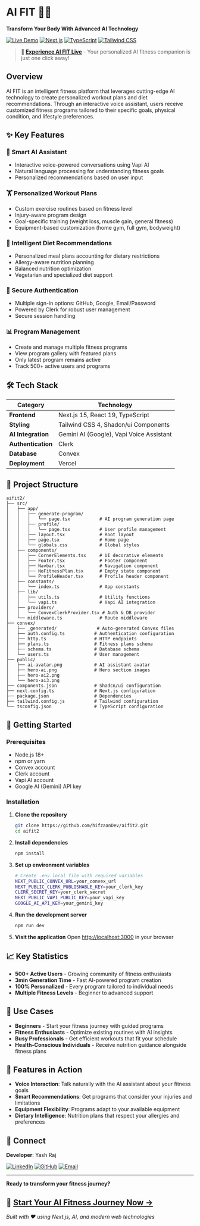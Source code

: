 # AI FIT 🤖💪

**Transform Your Body With Advanced AI Technology**

[![Live Demo](https://img.shields.io/badge/🌐_Live_Demo-AI_FIT-brightgreen?style=for-the-badge)](https://aifit2.vercel.app/)
[![Next.js](https://img.shields.io/badge/Next.js-15.2.4-black?style=flat-square&logo=next.js)](https://nextjs.org/)
[![TypeScript](https://img.shields.io/badge/TypeScript-5-blue?style=flat-square&logo=typescript)](https://www.typescriptlang.org/)
[![Tailwind CSS](https://img.shields.io/badge/Tailwind_CSS-4-38B2AC?style=flat-square&logo=tailwind-css)](https://tailwindcss.com/)

> **🚀 [Experience AI FIT Live](https://aifit2.vercel.app/)** - Your personalized AI fitness companion is just one click away!

## Overview

AI FIT is an intelligent fitness platform that leverages cutting-edge AI technology to create personalized workout plans and diet recommendations. Through an interactive voice assistant, users receive customized fitness programs tailored to their specific goals, physical condition, and lifestyle preferences.

## ✨ Key Features

### 🧠 **Smart AI Assistant**
- Interactive voice-powered conversations using Vapi AI
- Natural language processing for understanding fitness goals
- Personalized recommendations based on user input

### 🏋️ **Personalized Workout Plans**
- Custom exercise routines based on fitness level
- Injury-aware program design
- Goal-specific training (weight loss, muscle gain, general fitness)
- Equipment-based customization (home gym, full gym, bodyweight)

### 🍎 **Intelligent Diet Recommendations**
- Personalized meal plans accounting for dietary restrictions
- Allergy-aware nutrition planning
- Balanced nutrition optimization
- Vegetarian and specialized diet support

### 🔐 **Secure Authentication**
- Multiple sign-in options: GitHub, Google, Email/Password
- Powered by Clerk for robust user management
- Secure session handling

### 📊 **Program Management**
- Create and manage multiple fitness programs
- View program gallery with featured plans
- Only latest program remains active
- Track 500+ active users and programs

## 🛠️ Tech Stack

| Category | Technology |
|----------|----------|
| **Frontend** | Next.js 15, React 19, TypeScript |
| **Styling** | Tailwind CSS 4, Shadcn/ui Components |
| **AI Integration** | Gemini AI (Google), Vapi Voice Assistant |
| **Authentication** | Clerk |
| **Database** | Convex |
| **Deployment** | Vercel |

## 📁 Project Structure

```
aifit2/
├── src/
│   ├── app/
│   │   ├── generate-program/
│   │   │   └── page.tsx           # AI program generation page
│   │   ├── profile/
│   │   │   └── page.tsx           # User profile management
│   │   ├── layout.tsx             # Root layout
│   │   ├── page.tsx               # Home page
│   │   └── globals.css            # Global styles
│   ├── components/
│   │   ├── CornerElements.tsx     # UI decorative elements
│   │   ├── Footer.tsx             # Footer component
│   │   ├── Navbar.tsx             # Navigation component
│   │   ├── NoFitnessPlan.tsx      # Empty state component
│   │   └── ProfileHeader.tsx      # Profile header component
│   ├── constants/
│   │   └── index.ts               # App constants
│   ├── lib/
│   │   ├── utils.ts               # Utility functions
│   │   └── vapi.ts                # Vapi AI integration
│   ├── providers/
│   │   └── ConvexClerkProvider.tsx # Auth & DB provider
│   └── middleware.ts              # Route middleware
├── convex/
│   ├── _generated/               # Auto-generated Convex files
│   ├── auth.config.ts           # Authentication configuration
│   ├── http.ts                  # HTTP endpoints
│   ├── plans.ts                 # Fitness plans schema
│   ├── schema.ts                # Database schema
│   └── users.ts                 # User management
├── public/
│   ├── ai-avatar.png            # AI assistant avatar
│   ├── hero-ai.png              # Hero section images
│   ├── hero-ai2.png
│   └── hero-ai3.png
├── components.json              # Shadcn/ui configuration
├── next.config.ts               # Next.js configuration
├── package.json                 # Dependencies
├── tailwind.config.js           # Tailwind configuration
└── tsconfig.json                # TypeScript configuration
```

## 🚀 Getting Started

### Prerequisites

- Node.js 18+ 
- npm or yarn
- Convex account
- Clerk account
- Vapi AI account
- Google AI (Gemini) API key

### Installation

1. **Clone the repository**
   ```bash
   git clone https://github.com/hifzaanDev/aifit2.git
   cd aifit2
   ```

2. **Install dependencies**
   ```bash
   npm install
   ```

3. **Set up environment variables**
   ```bash
   # Create .env.local file with required variables
   NEXT_PUBLIC_CONVEX_URL=your_convex_url
   NEXT_PUBLIC_CLERK_PUBLISHABLE_KEY=your_clerk_key
   CLERK_SECRET_KEY=your_clerk_secret
   NEXT_PUBLIC_VAPI_PUBLIC_KEY=your_vapi_key
   GOOGLE_AI_API_KEY=your_gemini_key
   ```

4. **Run the development server**
   ```bash
   npm run dev
   ```

5. **Visit the application**
   Open [http://localhost:3000](http://localhost:3000) in your browser

## 📈 Key Statistics

- **500+ Active Users** - Growing community of fitness enthusiasts
- **3min Generation Time** - Fast AI-powered program creation
- **100% Personalized** - Every program tailored to individual needs
- **Multiple Fitness Levels** - Beginner to advanced support

## 🎯 Use Cases

- **Beginners** - Start your fitness journey with guided programs
- **Fitness Enthusiasts** - Optimize existing routines with AI insights
- **Busy Professionals** - Get efficient workouts that fit your schedule
- **Health-Conscious Individuals** - Receive nutrition guidance alongside fitness plans

## 📱 Features in Action

- **Voice Interaction**: Talk naturally with the AI assistant about your fitness goals
- **Smart Recommendations**: Get programs that consider your injuries and limitations
- **Equipment Flexibility**: Programs adapt to your available equipment
- **Dietary Intelligence**: Nutrition plans that respect your allergies and preferences

## 🤝 Connect

**Developer**: Yash Raj

[![LinkedIn](https://img.shields.io/badge/LinkedIn-Connect-0077B5?style=for-the-badge&logo=linkedin)](https://www.linkedin.com/in/yash-raj-59918725b/)
[![GitHub](https://img.shields.io/badge/GitHub-hifzaanDev-181717?style=for-the-badge&logo=github)](https://github.com/hifzaanDev)
[![Email](https://img.shields.io/badge/Email-Contact-D14836?style=for-the-badge&logo=gmail)](mailto:yraj0600@gmail.com)

---

**Ready to transform your fitness journey?** 

## 🌟 [Start Your AI Fitness Journey Now →](https://aifit2.vercel.app/)

*Built with ❤️ using Next.js, AI, and modern web technologies*
